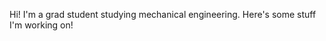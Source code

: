 Hi! I'm a grad student studying mechanical engineering. Here's some stuff I'm working on!
<!---
ChirayuSalgarkar/ChirayuSalgarkar is a ✨ special ✨ repository because its `README.md` (this file) appears on your GitHub profile.
You can click the Preview link to take a look at your changes.
--->
